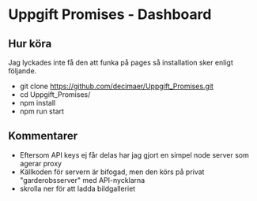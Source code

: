 # Uppgift Promises - Dashboard

## Hur köra

Jag lyckades inte få den att funka på pages så installation sker enligt följande.

-  git clone https://github.com/decimaer/Uppgift_Promises.git
-  cd Uppgift_Promises/
-  npm install
-  npm run start

## Kommentarer

-  Eftersom API keys ej får delas har jag gjort en simpel node server som agerar proxy
-  Källkoden för servern är bifogad, men den körs på privat "garderobsserver" med API-nycklarna
-  skrolla ner för att ladda bildgalleriet
